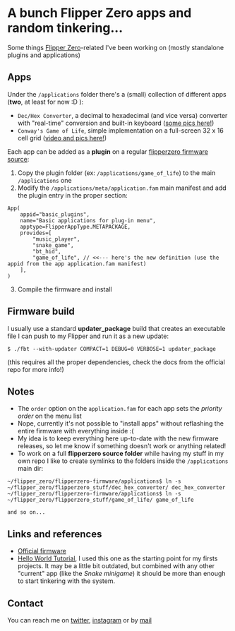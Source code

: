 # A bunch Flipper Zero apps and random tinkering...

Some things [Flipper Zero](https://github.com/flipperdevices/flipperzero-firmware)-related I've been working on (mostly standalone plugins and applications)

## Apps

Under the `/applications` folder there's a (small) collection of different apps (__two__, at least for now :D ):

- `Dec/Hex Converter`, a decimal to hexadecimal (and vice versa) converter with "real-time" conversion and built-in keyboard ([some pics here!](https://twitter.com/isolinearchip/status/1553824011620073472))
- `Conway's Game of Life`, simple implementation on a full-screen 32 x 16 cell grid ([video and pics here!](https://twitter.com/isolinearchip/status/1553094272961974272))

Each app can be added as a __plugin__ on a regular [flipperzero firmware source](https://github.com/flipperdevices/flipperzero-firmware):

1. Copy the plugin folder (ex: `/applications/game_of_life`) to the main `/applications` one
2. Modify the `/applications/meta/application.fam` main manifest and add the plugin entry in the proper section:

```
App(
    appid="basic_plugins",
    name="Basic applications for plug-in menu",
    apptype=FlipperAppType.METAPACKAGE,
    provides=[
        "music_player",
        "snake_game",
        "bt_hid",
        "game_of_life", // <<--- here's the new definition (use the appid from the app application.fam manifest)
    ],
)
```

3. Compile the firmware and install

## Firmware build

I usually use a standard __updater_package__ build that creates an executable file I can push to my Flipper and run it as a new update:

```
$ ./fbt --with-updater COMPACT=1 DEBUG=0 VERBOSE=1 updater_package
```

(this requires all the proper dependencies, check the docs from the official repo for more info!)

## Notes

- The `order` option on the `application.fam` for each app sets the _priority order_ on the menu list
- Nope, currently it's not possible to "install apps" without reflashing the entire firmware with everything inside :(
- My idea is to keep everything here up-to-date with the new firmware releases, so let me know if something doesn't work or anything related!
- To work on a full __flipperzero source folder__ while having my stuff in my own repo I like to create symlinks to the folders inside the `/applications` main dir:
```
~/flipper_zero/flipperzero-firmware/applications$ ln -s ~/flipper_zero/flipperzero_stuff/dec_hex_converter/ dec_hex_converter
~/flipper_zero/flipperzero-firmware/applications$ ln -s ~/flipper_zero/flipperzero_stuff/game_of_life/ game_of_life

and so on...
```

## Links and references

- [Official firmware](https://github.com/flipperdevices/flipperzero-firmware)
- [Hello World Tutorial](https://github.com/DroomOne/Flipper-Plugin-Tutorial), I used this one as the starting point for my firsts projects. It may be a
little bit outdated, but combined with any other "current" app (like the _Snake minigame_) it should be more than enough to start tinkering with the system.

## Contact

You can reach me on [twitter](https://twitter.com/isolinearchip), [instagram](https://instagram.com/theisolinearchip) or by [mail](mailto:albert.gonzalez.fdez-at-gmail-dot-com)
